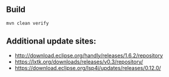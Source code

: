 ## Build

```
mvn clean verify
```

## Additional update sites:

- http://download.eclipse.org/handly/releases/1.6.2/repository
- https://lxtk.org/downloads/releases/v0.3/repository/
- https://download.eclipse.org/lsp4j/updates/releases/0.12.0/
  
